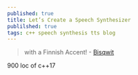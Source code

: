 ```yaml
---
published: true
title: Let’s Create a Speech Synthesizer
publilshed: true
tags: c++ speech synthesis tts blog
---
```

> with a Finnish Accent! - [Bisqwit](https://www.youtube.com/watch?v=Jcymn3RGkF4)

900 loc of c++17
